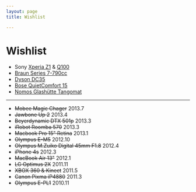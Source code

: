 ```yaml
---
layout: page
title: Wishlist

---
```


<h1 class="pagetitle">Wishlist</h1>
<div id="content">
	<div class="body">
		<ul class="wishlist">
			<li>Sony <a href="http://www.sonymobile.com/global-en/products/phones/xperia-z1/">Xperia Z1</a> &amp; <a href="http://www.sonymobile.com/global-en/products/accessories/dsc-qx100/">Q100</a></li>
			<li><a href="http://www.braun.com/us/male-grooming/series-shavers/series-7.html">Braun Series 7-790cc</a></li>
			<li><a href="http://www.dyson.com/vacuums/handhelds/dc35/dc35-multi-floor.aspx">Dyson DC35</a></li>
			<li><a href="http://www.bose.com/controller?url=/shop_online/headphones/noise_cancelling_headphones/quietcomfort_15/index.jsp">Bose QuietComfort 15</a></li>
			<li><a href="http://www.nomos-glashuette.com/en/watches/tangomat/">Nomos Glashütte Tangomat</a></li>
		</ul>
		<hr>
		<ul class="wishlist wishlist-done">
			<li><del>Mobee Magic Chager</del> 2013.7</li>
			<li><del>Jawbone Up 2</del> 2013.4</li>
			<li><del>Beyerdynamic DTX 501p</del> 2013.3</li>
			<li><del>iRobot Roomba 570</del> 2013.3</li>
			<li><del>Macbook Pro 15" Retina</del> 2013.1</li>
			<li><del>Olympus E-M5</del> 2012.10</li>
			<li><del>Olympus M.Zuiko Digital 45mm F1.8</del> 2012.4</li>
			<li><del>iPhone 4s</del> 2012.3</li>
			<li><del>MacBook Air 13"</del> 2012.1</li>
			<li><del>LG Optimus 2X</del> 2011.11</li>
			<li><del>XBOX 360 &amp; Kinect</del> 2011.5</li>
			<li><del>Canon Pixma iP4880</del> 2011.3</li>
			<li><del>Olympus E-PL1</del> 2010.11</li>
		</ul>
	</div>
</div>